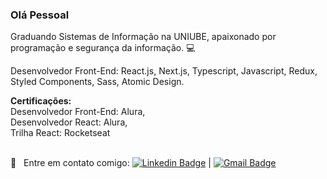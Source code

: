 ### Olá Pessoal 
Graduando Sistemas de Informação na UNIUBE, apaixonado por programação e segurança da informação. :computer:

Desenvolvedor Front-End: React.js, Next.js, Typescript, Javascript, Redux, Styled Components, Sass, Atomic Design.

<b>Certificações:</b>
  <br/>Desenvolvedor Front-End: Alura, 
  <br/>Desenvolvedor React: Alura,
  <br/>Trilha React: Rocketseat

 <br/>:email: &nbsp; Entre em contato comigo: [![Linkedin Badge](https://img.shields.io/twitter/url?label=CarlosCesar&logo=linkedin&style=social&url=https%3A%2F%2Fwww.linkedin.com%2Fin%2Fcarlos-cesar-pereira-01a819157%2F)](https://www.linkedin.com/in/carlos-cesar-pereira-01a819157/) | [![Gmail Badge](https://img.shields.io/twitter/url?label=carloscesar.dev%40gmail.com&logo=gmail&logoColor=carloscesar.dev%40gmail.com&style=social&url=https%3A%2F%2Fmail.google.com%2Fmail%2Fu%2F0%2F%23inbox%2FFMfcgxwJXLcWhfvDJjbsJGvvBmPZgDfj)](mailto:carloscesar.dev@gmail.com)
<!--
**CarlosCesar12/CarlosCesar12** is a ✨ _special_ ✨ repository because its `README.md` (this file) appears 
 
